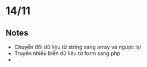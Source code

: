 # 14/11
## Notes
- Chuyển đổi dữ liệu từ string sang array và ngược lại
- Truyền nhiều biến dữ liệu từ form sang php
- 
